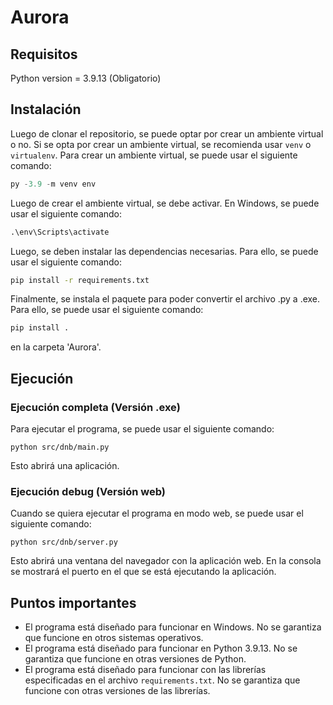 # Aurora

## Requisitos

Python version = 3.9.13 (Obligatorio)

## Instalación

Luego de clonar el repositorio, se puede optar por crear un ambiente virtual o no. Si se opta por crear un ambiente virtual, se recomienda usar `venv` o `virtualenv`. Para crear un ambiente virtual, se puede usar el siguiente comando:

```python
py -3.9 -m venv env
```

Luego de crear el ambiente virtual, se debe activar. En Windows, se puede usar el siguiente comando:

```cmd
.\env\Scripts\activate
```

Luego, se deben instalar las dependencias necesarias. Para ello, se puede usar el siguiente comando:

```cmd
pip install -r requirements.txt
```

Finalmente, se instala el paquete para poder convertir el archivo .py a .exe. Para ello, se puede usar el siguiente comando:

```cmd
pip install .
```

en la carpeta 'Aurora'.

## Ejecución

### Ejecución completa (Versión .exe)

Para ejecutar el programa, se puede usar el siguiente comando:

```pip
python src/dnb/main.py
```

Esto abrirá una aplicación.

### Ejecución debug (Versión web)

Cuando se quiera ejecutar el programa en modo web, se puede usar el siguiente comando:

```pip
python src/dnb/server.py
```

Esto abrirá una ventana del navegador con la aplicación web. En la consola se mostrará el puerto en el que se está ejecutando la aplicación.

## Puntos importantes

- El programa está diseñado para funcionar en Windows. No se garantiza que funcione en otros sistemas operativos.
- El programa está diseñado para funcionar en Python 3.9.13. No se garantiza que funcione en otras versiones de Python.
- El programa está diseñado para funcionar con las librerías especificadas en el archivo `requirements.txt`. No se garantiza que funcione con otras versiones de las librerías.
